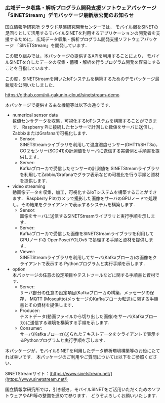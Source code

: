 ### 広域データ収集・解析プログラム開発支援ソフトウェアパッケージ<br>「SINETStream」デモパッケージ最新版公開のお知らせ

国立情報学研究所 クラウド基盤研究開発センターでは，
モバイル網をSINETの足回りとして活用するモバイルSINETを利用するアプリケーションの開発者を支援するために，
広域データ収集・解析プログラム開発支援ソフトウェアパッケージ
「SINETStream」を開発しています．

この取り組みでは，本パッケージの提供するAPIを利用することにより，
モバイルSINETを介したデータの収集・蓄積・解析を行うプログラム開発を容易にすることを目指しています．

この度，SINETStreamを用いたIoTシステムを構築するためのデモパッケージ最新版を公開いたしました．

https://github.com/nii-gakunin-cloud/sinetstream-demo

本パッケージで提供する主な機能等は以下の通りです．

* numerical sensor data<br>
    数値センサデータを収集，可視化するIoTシステムを構築することができます．
    Raspberry Piに接続したセンサーで計測した数値をサーバに送信し，ZabbixまたはGrafanaで可視化します．
    *  Sensor:<br>
       SINETStreamライブラリを利用して温度湿度センサー(DHT11/SHT3x)，
       CO２センサー(SCD41)の計測値をサーバに送信する実装例と手順書を提供します．
    * Server:<br>
       Kafkaブローカで受信したセンサーの計測値を SINETStreamライブラリを利用してZabbix/Grafanaでグラフ表示などの可視化を行う手順と資材を提供します．
* video streaming<br>
    動画像データを収集，加工，可視化するIoTシステムを構築することができます．
    Raspberry Piのカメラで撮影した画像をサーバのGPUノードで処理し，その結果をクライアントで表示するシステムを構築します．
    * Sensor:<br>
	画像をサーバに送信するSINETStreamライブラリと実行手順を示します．
    * Server:<br>
	Kafkaブローカで受信した画像をSINETStreamライブラリを利用してGPUノードの OpenPose/YOLOv5 で処理する手順と資材を提供します．
    * Viewer:<br>
       SINETStreamライブラリを利用してサーバ(Kafkaブローカ)の画像をクライアントで表示する Pythonプログラムと実行手順を示します．
* option<br>
    本パッケージの任意の設定項目やテストツールなどに関する手順書と資材です．
    * Server:<br>
	サーバ部分の任意の設定項目(Kafkaブローカの構築、メッセージの保存，
	MQTT (Mosquitto)メッセージのKafkaブローカ転送)に関する手順書とその資材を提供します．
    * Producer:<br>
        テストデータ(動画ファイルから切り出した画像)をサーバ(Kafkaブローカ)に送信する環境を構築する手順を示します．
    * Consumer:<br>
        サーバ(Kafkaブローカ)送られたテキストデータをクライアントで表示するPythonプログラムと実行手順を示します．

本パッケージが，モバイルSINETを利用したデータ解析環境構築等のお役にたてれば幸いです．
本パッケージのご利用やご質問については以下をご参照ください．

SINETStreamサイト：[https://www.sinetstream.net/](https://www.sinetstream.net/)

国立情報学研究所では，引き続き，モバイルSINETをご活用いただくためのソフトウェアやAPI等の整備を進めて参ります．
どうぞよろしくお願いいたします．
